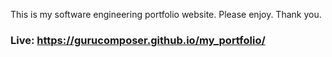 This is my software engineering portfolio website. Please enjoy. Thank you.

### Live: https://gurucomposer.github.io/my_portfolio/
